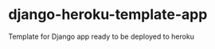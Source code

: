 django-heroku-template-app
==========================

Template for Django app ready to be deployed to heroku

